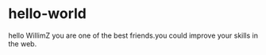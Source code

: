 # hello-world

hello WillimZ
you are one of the best friends.you could improve your skills in the web.
